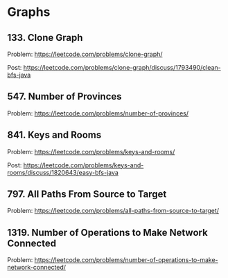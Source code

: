 # Graphs

## 133. Clone Graph

Problem: https://leetcode.com/problems/clone-graph/

Post: https://leetcode.com/problems/clone-graph/discuss/1793490/clean-bfs-java

## 547. Number of Provinces

Problem: https://leetcode.com/problems/number-of-provinces/

## 841. Keys and Rooms

Problem: https://leetcode.com/problems/keys-and-rooms/

Post: https://leetcode.com/problems/keys-and-rooms/discuss/1820643/easy-bfs-java

## 797. All Paths From Source to Target

Problem: https://leetcode.com/problems/all-paths-from-source-to-target/

## 1319. Number of Operations to Make Network Connected

Problem: https://leetcode.com/problems/number-of-operations-to-make-network-connected/
